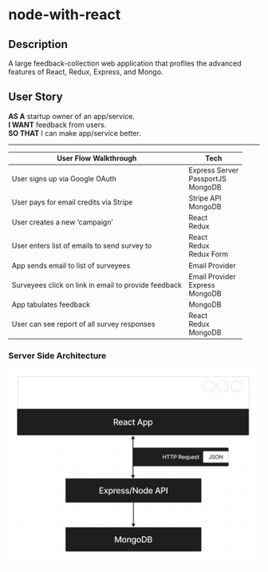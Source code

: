 # node-with-react

## Description

A large feedback-collection web application that profiles the advanced features of React, Redux, Express, and Mongo.

## User Story

<b>AS A</b> startup owner of an app/service.  
<b>I WANT</b> feedback from users.  
<b>SO THAT</b> I can make app/service better.

---

| User Flow Walkthrough                                | Tech                                    |
| ---------------------------------------------------- | --------------------------------------- |
| User signs up via Google OAuth                       | Express Server<br>PassportJS<br>MongoDB |
| User pays for email credits via Stripe               | Stripe API<br>MongoDB                   |
| User creates a new ‘campaign’                        | React<br>Redux                          |
| User enters list of emails to send survey to         | React<br>Redux<br>Redux Form            |
| App sends email to list of surveyees                 | Email Provider                          |
| Surveyees click on link in email to provide feedback | Email Provider<br>Express<br>MongoDB    |
| App tabulates feedback                               | MongoDB                                 |
| User can see report of all survey responses          | React<br>Redux<br>MongoDB               |

<h3>Server Side Architecture</h3>

![Server Side Architecture](server_side_architecture_snapshot.png)
